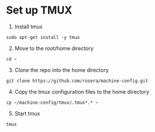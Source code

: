 # Set up TMUX

1. Install tmux
```
sudo apt-get install -y tmux
```

2. Move to the root/home directory
```
cd ~
```

3. Clone the repo into the home directory
```
git clone https://github.com/rosera/machine-config.git
```

4. Copy the tmux configuration files to the home directory

```
cp ~/machine-config/tmux/.tmux*.* ~
```

5. Start tmux
```
tmux
```
